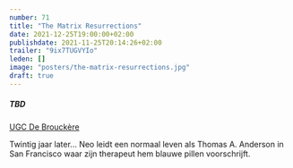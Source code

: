 ```yaml
---
number: 71
title: "The Matrix Resurrections"
date: 2021-12-25T19:00:00+02:00
publishdate: 2021-11-25T20:14:26+02:00
trailer: "9ix7TUGVYIo"
leden: [] 
image: "posters/the-matrix-resurrections.jpg"
draft: true
---
```


##### TBD

[UGC De Brouckère](https://www.ugc.be/film.html?id=7927)

Twintig jaar later... Neo leidt een normaal leven als Thomas A. Anderson in San Francisco
waar zijn therapeut hem blauwe pillen voorschrijft.
<!--more-->
